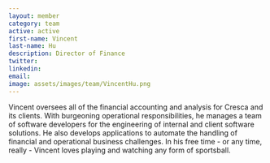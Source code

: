 ```yaml
---
layout: member
category: team
active: active
first-name: Vincent
last-name: Hu
description: Director of Finance
twitter:
linkedin:
email:
image: assets/images/team/VincentHu.png
---
```

Vincent oversees all of the financial accounting and analysis for Cresca and its clients. With burgeoning operational responsibilities, he manages a team of software developers for the engineering of internal and client software solutions. He also develops applications to automate the handling of financial and operational business challenges. In his free time - or any time, really - Vincent loves playing and watching any form of sportsball.
